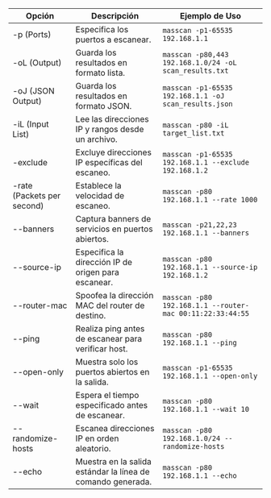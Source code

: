 
| Opción          | Descripción                                          | Ejemplo de Uso                                        |
|------------------|------------------------------------------------------|--------------------------------------------------------|
| -p (Ports)       | Especifica los puertos a escanear.                   | `masscan -p1-65535 192.168.1.1`                        |
| -oL (Output)     | Guarda los resultados en formato lista.              | `masscan -p80,443 192.168.1.0/24 -oL scan_results.txt` |
| -oJ (JSON Output) | Guarda los resultados en formato JSON.               | `masscan -p1-65535 192.168.1.1 -oJ scan_results.json`  |
| -iL (Input List) | Lee las direcciones IP y rangos desde un archivo.    | `masscan -p80 -iL target_list.txt`                     |
| -exclude         | Excluye direcciones IP específicas del escaneo.     | `masscan -p1-65535 192.168.1.1 --exclude 192.168.1.2`  |
| -rate (Packets per second) | Establece la velocidad de escaneo.            | `masscan -p80 192.168.1.1 --rate 1000`                |
| --banners        | Captura banners de servicios en puertos abiertos.    | `masscan -p21,22,23 192.168.1.1 --banners`            |
| --source-ip      | Especifica la dirección IP de origen para escanear.  | `masscan -p80 192.168.1.1 --source-ip 192.168.1.2`    |
| --router-mac     | Spoofea la dirección MAC del router de destino.      | `masscan -p80 192.168.1.1 --router-mac 00:11:22:33:44:55` |
| --ping           | Realiza ping antes de escanear para verificar host. | `masscan -p80 192.168.1.1 --ping`                     |
| --open-only      | Muestra solo los puertos abiertos en la salida.      | `masscan -p1-65535 192.168.1.1 --open-only`            |
| --wait           | Espera el tiempo especificado antes de escanear.    | `masscan -p80 192.168.1.1 --wait 10`                  |
| --randomize-hosts| Escanea direcciones IP en orden aleatorio.           | `masscan -p80 192.168.1.0/24 --randomize-hosts`       |
| --echo           | Muestra en la salida estándar la línea de comando generada. | `masscan -p80 192.168.1.1 --echo`               |
